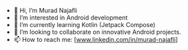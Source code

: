 - 👋 Hi, I’m Murad Najafli
- 👀 I’m interested in Android development
- 🌱 I’m currently learning Kotlin (Jetpack Compose)
- 💞️ I’m looking to collaborate on innovative Android projects.
- 📫 How to reach me: [www.linkedin.com/in/murad-najafli]

<!---
najafly05/najafly05 is a ✨ special ✨ repository because its `README.md` (this file) appears on your GitHub profile.
You can click the Preview link to take a look at your changes.
--->
